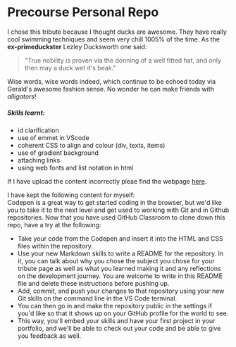 # Precourse Personal Repo

I chose this tribute because I thought ducks are awesome. They have really cool swimming techniques and seem very chill 1005% of the time. As the **ex-primeduckster** Lezley Ducksworth one said: 
> "True nobility is proven via the donning of a well fitted hat, and only then may a duck wet it's beak."

Wise words, wise words indeed, which continue to be echoed today via Gerald's awesome fashion sense. No wonder he can make friends with _alligators_! 

##### Skills learnt: 
* id clarification
* use of emmet in VScode
* coherent CSS to align and colour (div, texts, items) 
* use of gradient background
* attaching links
* using web fonts and list notation in html

If I have upload the content incorrectly pleae find the webpage [here](https://codepen.io/PerrettJ4/pen/QWvMGBj).



I have kept the following content for myself:  
Codepen is a great way to get started coding in the browser, but we'd like you to take it to the next level and get used to working with Git and in Github repositories. Now that you have used GitHub Classroom to clone down this repo, have a try at the following:

- Take your code from the Codepen and insert it into the HTML and CSS files within the repository.
- Use your new Markdown skills to write a README for the repository. In it, you can talk about why you chose the subject you chose for your tribute page as well as what you learned making it and any reflections on the development journey. You are welcome to write in this README file and delete these instructions before pushing up.
- Add, commit, and push your changes to that repository using your new Git skills on the command line in the VS Code terminal.
- You can then go in and make the repository public in the settings if you'd like so that it shows up on your GitHub profile for the world to see.
- This way, you'll embed your skills and have your first project in your portfolio, and we'll be able to check out your code and be able to give you feedback as well.
